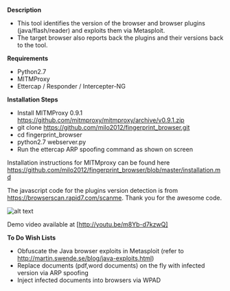 **Description**
- This tool identifies the version of the browser and browser plugins (java/flash/reader) and exploits them via Metasploit.
- The target browser also reports back the plugins and their versions back to the tool.

**Requirements**
- Python2.7
- MITMProxy
- Ettercap / Responder / Intercepter-NG

**Installation Steps**
- Install MITMProxy 0.9.1 https://github.com/mitmproxy/mitmproxy/archive/v0.9.1.zip
- git clone https://github.com/milo2012/fingerprint_browser.git
- cd fingerprint_browser
- python2.7 webserver.py 
- Run the ettercap ARP spoofing command as shown on screen

Installation instructions for MITMproxy can be found here  
https://github.com/milo2012/fingerprint_browser/blob/master/installation.md

The javascript code for the plugins version detection is from https://browserscan.rapid7.com/scanme.
Thank you for the awesome code.

![alt text](https://raw.githubusercontent.com/milo2012/fingerprint_browser/master/screenshot.jpg "Screenshot of Script")

Demo video available at [http://youtu.be/m8Yb-d7kzwQ]

**To Do Wish Lists**
- Obfuscate the Java browser exploits in Metasploit (refer to http://martin.swende.se/blog/java-exploits.html)
- Replace documents (pdf,word documents) on the fly with infected version via ARP spoofing
- Inject infected documents into browsers via WPAD 

